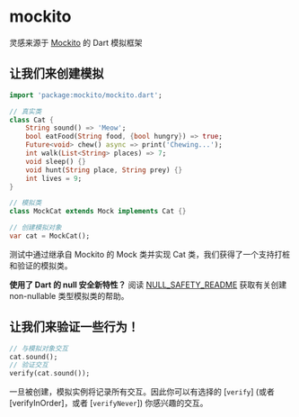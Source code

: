 # mockito

灵感来源于 [Mockito](https://github.com/mockito/mockito) 的 Dart 模拟框架

## 让我们来创建模拟

``` dart
import 'package:mockito/mockito.dart';

// 真实类
class Cat {
    String sound() => 'Meow';
    bool eatFood(String food, {bool hungry}) => true;
    Future<void> chew() async => print('Chewing...');
    int walk(List<String> places) => 7;
    void sleep() {}
    void hunt(String place, String prey) {}
    int lives = 9;
}

// 模拟类
class MockCat extends Mock implements Cat {}

// 创建模拟对象
var cat = MockCat();
```

测试中通过继承自 Mockito 的 Mock 类并实现 Cat 类，我们获得了一个支持打桩和验证的模拟类。

**使用了 Dart 的 null 安全新特性？** 阅读 [NULL_SAFETY_README][] 获取有关创建 non-nullable 类型模拟类的帮助。

[NULL_SAFETY_README]: https://github.com/dart-lang/mockito/blob/master/NULL_SAFETY_README.md

## 让我们来验证一些行为！
``` dart
// 与模拟对象交互
cat.sound();
// 验证交互
verify(cat.sound());
```

一旦被创建，模拟实例将记录所有交互。因此你可以有选择的 [`verify`] (或者 [verifyInOrder]，或者 [`verifyNever`]) 你感兴趣的交互。